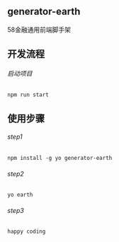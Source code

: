 ## generator-earth
58金融通用前端脚手架

## 开发流程
###### 启动项目
```
npm run start
```


## 使用步骤

###### step1
```
npm install -g yo generator-earth
```

###### step2
```
yo earth
```

###### step3
```
happy coding
```
